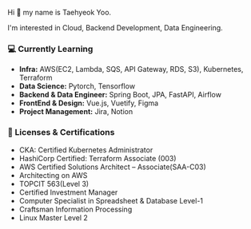 
Hi 👋 my name is Taehyeok Yoo. 

I'm interested in Cloud, Backend Development, Data Engineering.

### 💻 Currently Learning

- **Infra:** AWS(EC2, Lambda, SQS, API Gateway, RDS, S3), Kubernetes, Terraform
- **Data Science:** Pytorch, Tensorflow
- **Backend & Data Engineer:** Spring Boot, JPA, FastAPI, Airflow
- **FrontEnd & Design:** Vue.js, Vuetify, Figma
- **Project Management:** Jira, Notion

### 🪪 Licenses & Certifications
- CKA: Certified Kubernetes Administrator
- HashiCorp Certified: Terraform Associate (003)
- AWS Certified Solutions Architect – Associate(SAA-C03)
- Architecting on AWS
- TOPCIT 563(Level 3)
- Certified Investment Manager
- Computer Specialist in Spreadsheet & Database Level-1
- Craftsman Information Processing
- Linux Master Level 2
  
